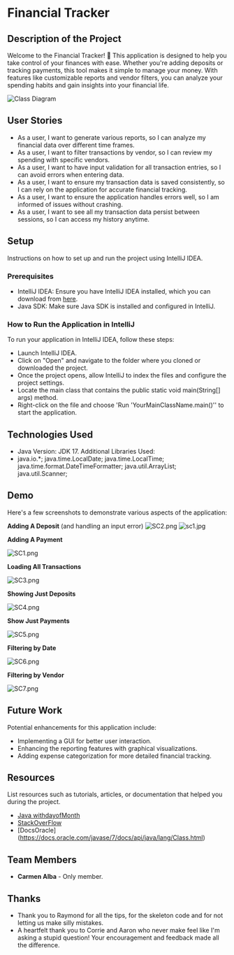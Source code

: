 # Financial Tracker

## Description of the Project

Welcome to the Financial Tracker! 🎉 This application is designed to help you take control of your finances with ease. Whether you're adding deposits or tracking payments, this tool makes it simple to manage your money. 
With features like customizable reports and vendor filters, you can analyze your spending habits and gain insights into your financial life.

![Class Diagram](path/to/your/class_diagram.png)

## User Stories

- As a user, I want to generate various reports, so I can analyze my financial data over different time frames.
- As a user, I want to filter transactions by vendor, so I can review my spending with specific vendors.
- As a user, I want to have input validation for all transaction entries, so I can avoid errors when entering data.
- As a user, I want to ensure my transaction data is saved consistently, so I can rely on the application for accurate financial tracking.
- As a user, I want to ensure the application handles errors well, so I am informed of issues without crashing.
- As a user, I want to see all my transaction data persist between sessions, so I can access my history anytime.

## Setup

Instructions on how to set up and run the project using IntelliJ IDEA.

### Prerequisites

- IntelliJ IDEA: Ensure you have IntelliJ IDEA installed, which you can download from [here](https://www.jetbrains.com/idea/download/).
- Java SDK: Make sure Java SDK is installed and configured in IntelliJ.

### How to Run the Application in IntelliJ

To run your application in IntelliJ IDEA, follow these steps:

- Launch IntelliJ IDEA.
- Click on "Open" and navigate to the folder where you cloned or downloaded the project.
- Once the project opens, allow IntelliJ to index the files and configure the project settings.
- Locate the main class that contains the public static void main(String[] args) method.
- Right-click on the file and choose 'Run 'YourMainClassName.main()'' to start the application.

## Technologies Used

- Java Version: JDK 17.
Additional Libraries Used:
- java.io.*;
  java.time.LocalDate;
  java.time.LocalTime;
  java.time.format.DateTimeFormatter;
  java.util.ArrayList;
  java.util.Scanner;

## Demo
Here's a few screenshots to demonstrate various aspects of the application:

**Adding A Deposit** (and handling an input error)
![SC2.png](src%2Fmain%2Fresources%2FImages%2FSC2.png)
![sc1.jpg](src%2Fmain%2Fresources%2FImages%2Fsc1.jpg)

**Adding A Payment** 

![SC1.png](src%2Fmain%2Fresources%2FImages%2FSC1.png)

**Loading All Transactions** 

![SC3.png](src%2Fmain%2Fresources%2FImages%2FSC3.png)

**Showing Just Deposits**

![SC4.png](src%2Fmain%2Fresources%2FImages%2FSC4.png)

**Show Just Payments**

![SC5.png](src%2Fmain%2Fresources%2FImages%2FSC5.png)

**Filtering by Date**

![SC6.png](src%2Fmain%2Fresources%2FImages%2FSC6.png)

**Filtering by Vendor**

![SC7.png](src%2Fmain%2Fresources%2FImages%2FSC7.png)


## Future Work

Potential enhancements for this application include:

- Implementing a GUI for better user interaction.
- Enhancing the reporting features with graphical visualizations.
- Adding expense categorization for more detailed financial tracking.

## Resources

List resources such as tutorials, articles, or documentation that helped you during the project.

- [Java withdayofMonth](https://www.geeksforgeeks.org/localdate-withdayofmonth-method-in-java-with-examples/)
- [StackOverFlow](https://stackoverflow.com/questions/24988491/difference-between-e-getmessage-and-e-getlocalizedmessage)
- [DocsOracle] (https://docs.oracle.com/javase/7/docs/api/java/lang/Class.html)

## Team Members

- **Carmen Alba** - Only member. 


## Thanks

- Thank you to Raymond for all the tips, for the skeleton code and for not letting us make silly mistakes.
- A heartfelt thank you to Corrie and Aaron who never make feel like I'm asking a stupid question! Your encouragement and feedback made all the difference. 
